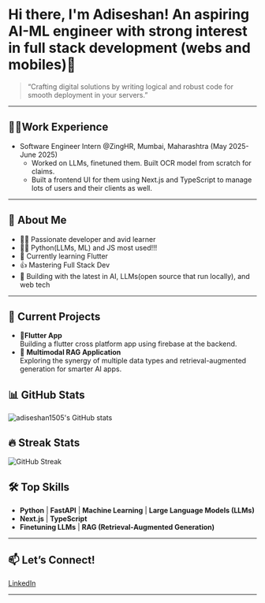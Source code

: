 # Hi there, I'm Adiseshan! An aspiring AI-ML engineer with strong interest in full stack development (webs and mobiles)👋
> “Crafting digital solutions by writing logical and robust code for smooth deployment in your servers.”
---
## 👨‍💻Work Experience
- Software Engineer Intern @ZingHR, Mumbai, Maharashtra (May 2025-June 2025)
  * Worked on LLMs, finetuned them. Built OCR model from scratch for claims.
  * Built a frontend UI for them using Next.js and TypeScript to manage lots of users and their clients as well.
---

## 🚀 About Me

- 🧑‍💻 Passionate developer and avid learner
- 🧑‍💻 Python(LLMs, ML) and JS most used!!!
- 🚀 Currently learning Flutter
- 👍 Mastering Full Stack Dev
- 🤖 Building with the latest in AI, LLMs(open source that run locally), and web tech

---

## 🌟 Current Projects

-  🚀**Flutter App**  
  Building a flutter cross platform app using firebase at the backend.
- 🔗 **Multimodal RAG Application**  
  Exploring the synergy of multiple data types and retrieval-augmented generation for smarter AI apps.

## 📊 GitHub Stats

<p align="left">
  <img src="https://github-readme-stats.vercel.app/api?username=adiseshan1505&show_icons=true&theme=radical" alt="adiseshan1505's GitHub stats" />
</p>

## 🔥 Streak Stats

<p align="left">
  <img src="https://github-readme-streak-stats.herokuapp.com?user=adiseshan1505&theme=radical&date_format=M%20j%5B%2C%20Y%5D" alt="GitHub Streak" />
</p>


## 🛠️ Top Skills

- **Python** | **FastAPI** | **Machine Learning** | **Large Language Models (LLMs)**
- **Next.js** | **TypeScript**
- **Finetuning LLMs** | **RAG (Retrieval-Augmented Generation)**

---

## 📫 Let’s Connect!

<a href="https://www.linkedin.com/in/adiseshanramanan/">LinkedIn</a>

---


